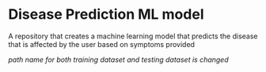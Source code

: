# Disease Prediction ML model

A repository that creates a machine learning model that predicts the disease that is affected by the user based on symptoms provided

_path name for both training dataset and testing dataset is changed_
